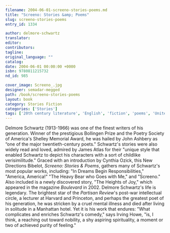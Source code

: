 ```yaml
---
filename: 2004-06-01-screeno-stories-poems.md
title: "Screeno: Stories &amp; Poems"
slug: screeno-stories-poems
entry_id: 1334

author: delmore-schwartz
translator: 
editor: 
contributors: 
tagline: 
original_language: ""
catalog: 
date: 2004-06-01 00:00:00 +0000 
isbn: 9780811215732
nd_id: 985

cover_image: Screeno_.jpg
designer: semadar-megged
path: /book/screeno-stories-poems
layout: book
category: Stories Fiction
categories: ['Stories']
tags: ['20th century literature', 'English', 'fiction', 'poems', 'United States']
---
```

Delmore Schwartz (1913-1966) was one of the finest writers of his generation. Winner of the prestigious Bollingen Prize and the Poetry Society of America's Shelley Memorial Award, he was hailed by John Ashbery as “one of the major twentieth-century poets." Schwartz's stories were also widely read and loved, admired by James Atlas for their "unique style that enabled Schwartz to depict his characters with a sort of childlike verisimilitude." Graced with an introduction by Cynthia Ozick, this New Directions Bibelot, *Screeno: Stories & Poems*, gathers many of Schwartz's most popular works, including: "In Dreams Begin Responsibilities," "America, America!" "The Heavy Bear who Goes with Me," and "Screeno." Also included is a newly discovered story, "The Heights of Joy," which appeared in the magazine *Boulevard* in 2002. Delmore Schwartz's life is legendary. The brightest star of the *Partisan Review*'s post-war intellectual circle, a lecturer at Harvard and Princeton, and perhaps the greatest poet of his generation, he was stricken by a cruel mental illness and died after living in solitude in a Manhattan hotel. Yet it is his work that endures: "What complicates and enriches Schwartz's comedy," says Irving Howe, "is, I think, a reaching out toward nobility, a shy aspiring spirituality, a moment or two of achieved purity of feeling."





